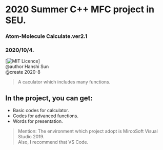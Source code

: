 # 2020 Summer C++ MFC project in SEU.
### Atom-Molecule Calculate.ver2.1
### 2020/10/4.
[![MIT Licence](https://badges.frapsoft.com/os/mit/mit.svg?v=103)]  
@author Hanshi Sun  
@create 2020-8
> A caculator which includes many functions.
## In the project, you can get:
- Basic codes for calculator.
- Codes for advanced functions.
- Words for presentation.
> Mention: The environment which project adopt is MircoSoft Visual Studio 2019.  
> Also, I recommend that VS Code. 
